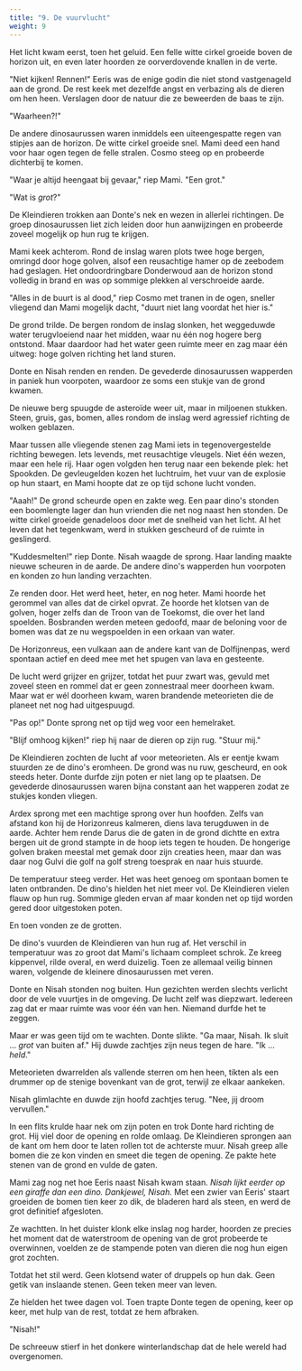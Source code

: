 ```yaml
---
title: "9. De vuurvlucht"
weight: 9
---
```


Het licht kwam eerst, toen het geluid. Een felle witte cirkel groeide boven de horizon uit, en even later hoorden ze oorverdovende knallen in de verte.

"Niet kijken! Rennen!" Eeris was de enige godin die niet stond vastgenageld aan de grond. De rest keek met dezelfde angst en verbazing als de dieren om hen heen. Verslagen door de natuur die ze beweerden de baas te zijn.

"Waarheen?!"

De andere dinosaurussen waren inmiddels een uiteengespatte regen van stipjes aan de horizon. De witte cirkel groeide snel. Mami deed een hand voor haar ogen tegen de felle stralen. Cosmo steeg op en probeerde dichterbij te komen.

"Waar je altijd heengaat bij gevaar," riep Mami. "Een grot."

"Wat is _grot_?"

De Kleindieren trokken aan Donte's nek en wezen in allerlei richtingen. De groep dinosaurussen liet zich leiden door hun aanwijzingen en probeerde zoveel mogelijk op hun rug te krijgen.

Mami keek achterom. Rond de inslag waren plots twee hoge bergen, omringd door hoge golven, alsof een reusachtige hamer op de zeebodem had geslagen. Het ondoordringbare Donderwoud aan de horizon stond volledig in brand en was op sommige plekken al verschroeide aarde.

"Alles in de buurt is al dood," riep Cosmo met tranen in de ogen, sneller vliegend dan Mami mogelijk dacht, "duurt niet lang voordat het hier is."

De grond trilde. De bergen rondom de inslag slonken, het weggeduwde water terugvloeiend naar het midden, waar nu één nog hogere berg ontstond. Maar daardoor had het water geen ruimte meer en zag maar één uitweg: hoge golven richting het land sturen.

Donte en Nisah renden en renden. De gevederde dinosaurussen wapperden in paniek hun voorpoten, waardoor ze soms een stukje van de grond kwamen.

De nieuwe berg spuugde de asteroïde weer uit, maar in miljoenen stukken. Steen, gruis, gas, bomen, alles rondom de inslag werd agressief richting de wolken geblazen.

Maar tussen alle vliegende stenen zag Mami iets in tegenovergestelde richting bewegen. Iets levends, met reusachtige vleugels. Niet één wezen, maar een hele rij. Haar ogen volgden hen terug naar een bekende plek: het Spookden. De gevleugelden kozen het luchtruim, het vuur van de explosie op hun staart, en Mami hoopte dat ze op tijd schone lucht vonden.

"Aaah!" De grond scheurde open en zakte weg. Een paar dino's stonden een boomlengte lager dan hun vrienden die net nog naast hen stonden. De witte cirkel groeide genadeloos door met de snelheid van het licht. Al het leven dat het tegenkwam, werd in stukken gescheurd of de ruimte in geslingerd.

"Kuddesmelten!" riep Donte. Nisah waagde de sprong. Haar landing maakte nieuwe scheuren in de aarde. De andere dino's wapperden hun voorpoten en konden zo hun landing verzachten.

Ze renden door. Het werd heet, heter, en nog heter. Mami hoorde het gerommel van alles dat de cirkel opvrat. Ze hoorde het klotsen van de golven, hoger zelfs dan de Troon van de Toekomst, die over het land spoelden. Bosbranden werden meteen gedoofd, maar de beloning voor de bomen was dat ze nu wegspoelden in een orkaan van water.

De Horizonreus, een vulkaan aan de andere kant van de Dolfijnenpas, werd spontaan actief en deed mee met het spugen van lava en gesteente.

De lucht werd grijzer en grijzer, totdat het puur zwart was, gevuld met zoveel steen en rommel dat er geen zonnestraal meer doorheen kwam. Maar wat er wél doorheen kwam, waren brandende meteorieten die de planeet net nog had uitgespuugd. 

"Pas op!" Donte sprong net op tijd weg voor een hemelraket.

"Blijf omhoog kijken!" riep hij naar de dieren op zijn rug. "Stuur mij."

De Kleindieren zochten de lucht af voor meteorieten. Als er eentje kwam stuurden ze de dino's eromheen. De grond was nu ruw, gescheurd, en ook steeds heter. Donte durfde zijn poten er niet lang op te plaatsen. De gevederde dinosaurussen waren bijna constant aan het wapperen zodat ze stukjes konden vliegen.

Ardex sprong met een machtige sprong over hun hoofden. Zelfs van afstand kon hij de Horizonreus kalmeren, diens lava terugduwen in de aarde. Achter hem rende Darus die de gaten in de grond dichtte en extra bergen uit de grond stampte in de hoop iets tegen te houden. De hongerige golven braken meestal met gemak door zijn creaties heen, maar dan was daar nog Gulvi die golf na golf streng toesprak en naar huis stuurde.

De temperatuur steeg verder. Het was heet genoeg om spontaan bomen te laten ontbranden. De dino's hielden het niet meer vol. De Kleindieren vielen flauw op hun rug. Sommige gleden ervan af maar konden net op tijd worden gered door uitgestoken poten.

En toen vonden ze de grotten.

De dino's vuurden de Kleindieren van hun rug af. Het verschil in temperatuur was zo groot dat Mami's lichaam compleet schrok. Ze kreeg kippenvel, rilde overal, en werd duizelig. Toen ze allemaal veilig binnen waren, volgende de kleinere dinosaurussen met veren.

Donte en Nisah stonden nog buiten. Hun gezichten werden slechts verlicht door de vele vuurtjes in de omgeving. De lucht zelf was diepzwart. Iedereen zag dat er maar ruimte was voor één van hen. Niemand durfde het te zeggen.

Maar er was geen tijd om te wachten. Donte slikte. "Ga maar, Nisah. Ik sluit ... _grot_ van buiten af." Hij duwde zachtjes zijn neus tegen de hare. "Ik ... _held_."

Meteorieten dwarrelden als vallende sterren om hen heen, tikten als een drummer op de stenige bovenkant van de grot, terwijl ze elkaar aankeken.

Nisah glimlachte en duwde zijn hoofd zachtjes terug. "Nee, jij droom vervullen."

In een flits krulde haar nek om zijn poten en trok Donte hard richting de grot. Hij viel door de opening en rolde omlaag. De Kleindieren sprongen aan de kant om hem door te laten rollen tot de achterste muur. Nisah greep alle bomen die ze kon vinden en smeet die tegen de opening. Ze pakte hete stenen van de grond en vulde de gaten. 

Mami zag nog net hoe Eeris naast Nisah kwam staan. _Nisah lijkt eerder op een giraffe dan een dino. Dankjewel, Nisah._ Met een zwier van Eeris' staart groeiden de bomen tien keer zo dik, de bladeren hard als steen, en werd de grot definitief afgesloten.

Ze wachtten. In het duister klonk elke inslag nog harder, hoorden ze precies het moment dat de waterstroom de opening van de grot probeerde te overwinnen, voelden ze de stampende poten van dieren die nog hun eigen grot zochten.

Totdat het stil werd. Geen klotsend water of druppels op hun dak. Geen getik van inslaande stenen. Geen teken meer van leven.

Ze hielden het twee dagen vol. Toen trapte Donte tegen de opening, keer op keer, met hulp van de rest, totdat ze hem afbraken.

"Nisah!" 

De schreeuw stierf in het donkere winterlandschap dat de hele wereld had overgenomen.